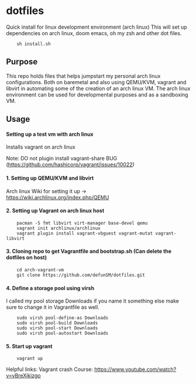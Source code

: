 # dotfiles
Quick install for linux development environment (arch linux)
This will set up dependencies on arch linux, doom emacs, oh my zsh and other dot files.

```
    sh install.sh
```

## Purpose

This repo holds files that helps jumpstart my personal arch linux configurations. 
Both on baremetal and also using QEMU/KVM, vagrant and libvirt in automating some of the creation of an arch linux VM.
The arch linux environment can be used for developmental purposes and as a sandboxing VM.

## Usage

#### Setting up a test vm with arch linux

Installs vagrant on arch linux

Note: DO not plugin install vagrant-share BUG (https://github.com/hashicorp/vagrant/issues/10022)

#### 1. Setting up QEMU/KVM and libvirt

Arch linux Wiki for setting it up -> https://wiki.archlinux.org/index.php/QEMU

#### 2. Setting up Vagrant on arch linux host

```
    pacman -S fmt libvirt virt-manager base-devel qemu
    vagrant init archlinux/archlinux
    vagrant plugin install vagrant-vbguest vagrant-mutat vagrant-libvirt
```

#### 3. Cloning repo to get Vagrantfile and bootstrap.sh (Can delete the dotfiles on host)

```    
    cd arch-vagrant-vm
    git clone https://github.com/defunSM/dotfiles.git
```

#### 4. Define a storage pool using virsh
I called my pool storage Downloads if you name it something else make sure to change it in Vagrantfile as well.

``` 
    sudo virsh pool-define-as Downloads
    sudo virsh pool-build Downloads
    sudo virsh pool-start Downloads
    sudo virsh pool-autostart Downloads
```

#### 5. Start up vagrant

```    
    vagrant up
```

Helpful links:
Vagrant crash Course: https://www.youtube.com/watch?v=vBreXjkizgo

